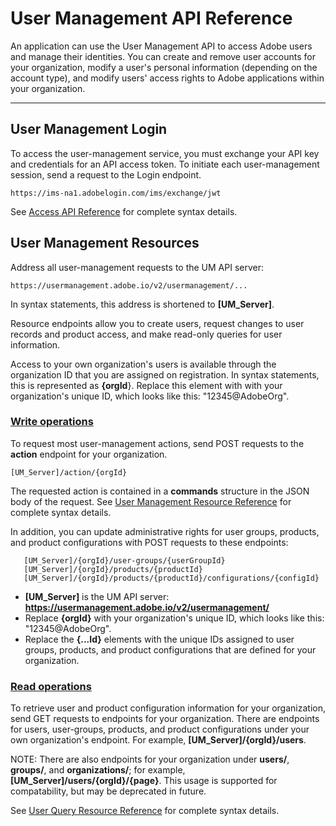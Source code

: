 # User Management API Reference

An application can use the User Management API to access Adobe users and manage their identities. You can create and remove user accounts for your organization, modify a user's personal information (depending on the account type), and modify users' access rights to Adobe applications within your organization.

***

## User Management Login

To access the user-management service, you must exchange your API key and credentials for an API access token. To initiate each user-management session, send a request to the Login endpoint.

```
https://ims-na1.adobelogin.com/ims/exchange/jwt
```

See [Access API Reference](ConnectAPIRef.md) for complete syntax details.

## User Management Resources

Address all user-management requests to the UM API server:

```
https://usermanagement.adobe.io/v2/usermanagement/...
```

In syntax statements, this address is shortened to **[UM_Server]**.

Resource endpoints allow you to create users, request changes to user records and product access, and make read-only queries for user information.

Access to your own organization's users is available through the organization ID that you are assigned on registration. In syntax statements, this is represented as **{orgId**}. Replace this element with with your organization's unique ID, which looks like this: "12345@AdobeOrg".

### [Write operations](ManageRef.md)

To request most user-management actions, send POST requests to the **action** endpoint for your organization.

```
[UM_Server]/action/{orgId}
```

The requested action is contained in a **commands** structure in the JSON body of the request. See [User Management Resource Reference](ManageRef.md) for complete syntax details.

In addition, you can update administrative rights for user groups, products, and product configurations with POST requests to these endpoints:

```
   [UM_Server]/{orgId}/user-groups/{userGroupId}
   [UM_Server]/{orgId}/products/{productId}
   [UM_Server]/{orgId}/products/{productId}/configurations/{configId}
```

* **[UM_Server]** is the UM API server: **https://usermanagement.adobe.io/v2/usermanagement/**
* Replace **{orgId}** with your organization's unique ID, which looks like this: "12345@AdobeOrg".
* Replace the **{...Id}** elements with the unique IDs assigned to user groups, products, and product configurations that are defined for your organization.

### [Read operations](QueryRef.md)

To retrieve user and product configuration information for your organization, send GET requests to endpoints for your organization. There are endpoints for users, user-groups, products, and product configurations under your own organization's endpoint. For example, **[UM_Server]/{orgId}/users**.

NOTE: There are also endpoints for your organization under **users/**, **groups/**, and **organizations/**; for example, **[UM_Server]/users/{orgId}/{page}**. This usage is supported for compatability, but may be deprecated in future.

See [User Query Resource Reference](QueryRef.md) for complete syntax details.
